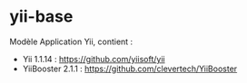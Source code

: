 yii-base
==========

Modèle Application Yii, contient :

* Yii 1.1.14 : https://github.com/yiisoft/yii
* YiiBooster 2.1.1 : https://github.com/clevertech/YiiBooster